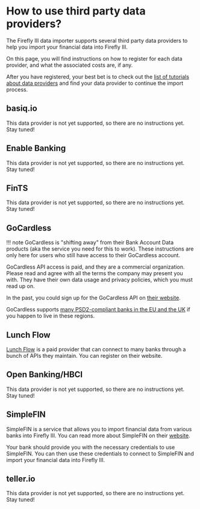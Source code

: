 # How to use third party data providers?

The Firefly III data importer supports several third party data providers to help you import your financial data into Firefly III.

On this page, you will find instructions on how to register for each data provider, and what the associated costs are, if any.

After you have registered, your best bet is to check out the [list of tutorials about data providers](../../../tutorials/data-importer/data-providers.md) and find your data provider to continue the import process.

## basiq.io

This data provider is not yet supported, so there are no instructions yet. Stay tuned!

## Enable Banking

This data provider is not yet supported, so there are no instructions yet. Stay tuned!

## FinTS

This data provider is not yet supported, so there are no instructions yet. Stay tuned!

## GoCardless

!!! note
    GoCardless is "shifting away" from their Bank Account Data products (aka the service you need for this to work). These instructions are only here for users who still have access to their GoCardless account.

GoCardless API access is paid, and they are a commercial organization. Please read and agree with all the terms the company may present you with. They have their own data usage and privacy policies, which you must read up on.

In the past, you could sign up for the GoCardless API on [their website](https://bankaccountdata.gocardless.com/signup). 

GoCardless supports [many PSD2-compliant banks in the EU and the UK](https://nordigen.com/en/coverage/) if you happen to live in these regions.

## Lunch Flow

[Lunch Flow](https://www.lunchflow.app/) is a paid provider that can connect to many banks through a bunch of APIs they maintain. You can register on their website.

## Open Banking/HBCI

This data provider is not yet supported, so there are no instructions yet. Stay tuned!

## SimpleFIN

SimpleFIN is a service that allows you to import financial data from various banks into Firefly III. You can read more about SimpleFIN on their [website](https://www.simplefin.org/).

Your bank should provide you with the necessary credentials to use SimpleFIN. You can then use these credentials to connect to SimpleFIN and import your financial data into Firefly III.

## teller.io

This data provider is not yet supported, so there are no instructions yet. Stay tuned!

